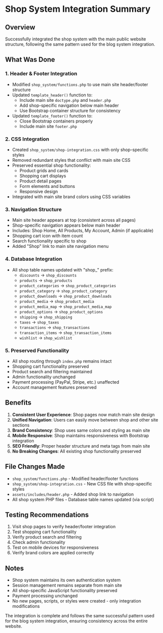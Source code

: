 # Shop System Integration Summary

## Overview
Successfully integrated the shop system with the main public website structure, following the same pattern used for the blog system integration.

## What Was Done

### 1. **Header & Footer Integration**
- Modified `shop_system/functions.php` to use main site header/footer structure
- Updated `template_header()` function to:
  - Include main site `doctype.php` and `header.php`
  - Add shop-specific navigation below main header
  - Use Bootstrap container structure for consistency
- Updated `template_footer()` function to:
  - Close Bootstrap containers properly
  - Include main site `footer.php`

### 2. **CSS Integration**
- Created `shop_system/shop-integration.css` with only shop-specific styles
- Removed redundant styles that conflict with main site CSS
- Preserved essential shop functionality:
  - Product grids and cards
  - Shopping cart displays
  - Product detail pages
  - Form elements and buttons
  - Responsive design
- Integrated with main site brand colors using CSS variables

### 3. **Navigation Structure**
- Main site header appears at top (consistent across all pages)
- Shop-specific navigation appears below main header
- Includes: Shop Home, All Products, My Account, Admin (if applicable)
- Shopping cart icon with item count
- Search functionality specific to shop
- Added "Shop" link to main site navigation menu

### 4. **Database Integration**
- All shop table names updated with "shop_" prefix:
  - `discounts` → `shop_discounts`
  - `products` → `shop_products`
  - `product_categories` → `shop_product_categories`
  - `product_category` → `shop_product_category`
  - `product_downloads` → `shop_product_downloads`
  - `product_media` → `shop_product_media`
  - `product_media_map` → `shop_product_media_map`
  - `product_options` → `shop_product_options`
  - `shipping` → `shop_shipping`
  - `taxes` → `shop_taxes`
  - `transactions` → `shop_transactions`
  - `transaction_items` → `shop_transaction_items`
  - `wishlist` → `shop_wishlist`

### 5. **Preserved Functionality**
- All shop routing through `index.php` remains intact
- Shopping cart functionality preserved
- Product search and filtering maintained
- Admin functionality unchanged
- Payment processing (PayPal, Stripe, etc.) unaffected
- Account management features preserved

## Benefits
1. **Consistent User Experience**: Shop pages now match main site design
2. **Unified Navigation**: Users can easily move between shop and other site sections
3. **Brand Consistency**: Shop uses same colors and styling as main site
4. **Mobile Responsive**: Shop maintains responsiveness with Bootstrap integration
5. **SEO Friendly**: Proper header structure and meta tags from main site
6. **No Breaking Changes**: All existing shop functionality preserved

## File Changes Made
- `shop_system/functions.php` - Modified header/footer functions
- `shop_system/shop-integration.css` - New CSS file with shop-specific styles
- `assets/includes/header.php` - Added shop link to navigation
- All shop system PHP files - Database table names updated (via script)

## Testing Recommendations
1. Visit shop pages to verify header/footer integration
2. Test shopping cart functionality
3. Verify product search and filtering
4. Check admin functionality
5. Test on mobile devices for responsiveness
6. Verify brand colors are applied correctly

## Notes
- Shop system maintains its own authentication system
- Session management remains separate from main site
- All shop-specific JavaScript functionality preserved
- Payment processing unchanged
- No new pages, scripts, or styles were created - only integration modifications

The integration is complete and follows the same successful pattern used for the blog system integration, ensuring consistency across the entire website.
